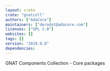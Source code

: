```yaml
---
layout: crate
crate: "gnatcoll"
authors: ["AdaCore"]
maintainers: ["derodat@adacore.com"]
licenses: ["GPL 3.0"]
websites: []
tags: []
version: "2019.0.0"
dependencies: 
---
```

GNAT Components Collection - Core packages

